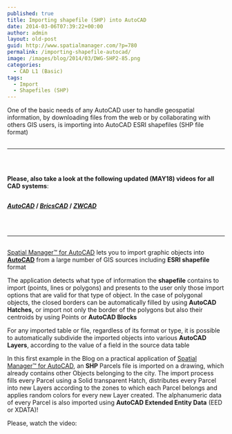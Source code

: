 ```yaml
---
published: true
title: Importing shapefile (SHP) into AutoCAD
date: 2014-03-06T07:39:22+00:00
author: admin
layout: old-post
guid: http://www.spatialmanager.com/?p=780
permalink: /importing-shapefile-autocad/
image: /images/blog/2014/03/DWG-SHP2-85.png
categories:
  - CAD L1 (Basic)
tags:
  - Import
  - Shapefiles (SHP)
---
```

One of the basic needs of any AutoCAD user to handle geospatial information, by downloading files from the web or by collaborating with others GIS users, is importing into AutoCAD ESRI shapefiles (SHP file format)<!--more-->

## 

* * *

## 

&nbsp;

<span><strong>Please, also take a look at the following updated (MAY18) videos for all CAD systems</strong>:</span>

## 

<span><strong><span><em><a href="https://youtu.be/wgwoMvq9tIk?rel=0" target="_blank" rel="nofollow">AutoCAD</a></em></span> / <span><em><a href="https://youtu.be/sOfDVtCinnk?rel=0" target="_blank" rel="nofollow">BricsCAD</a></em></span> / <span><em><a href="https://youtu.be/i1Q9jVaEbVM?rel=0" target="_blank" rel="nofollow">ZWCAD</a></em></span></strong></span>

## 

&nbsp;

* * *

## 

<a href="http://www.spatialmanager.com/spm-forautocad/" target="_blank" rel="nofollow">Spatial Manager™ for AutoCAD</a> lets you to import graphic objects into **<a title="Autodesk" href="http://www.autodesk.com/" target="_blank" rel="nofollow">AutoCAD</a>** from a large number of GIS sources including **ESRI shapefile** format

The application detects what type of information the **shapefile** contains to import (points, lines or polygons) and presents to the user only those import options that are valid for that type of object. In the case of polygonal objects, the closed borders can be automatically filled by using **AutoCAD Hatches,** or import not only the border of the polygons but also their centroids by using Points or **AutoCAD Blocks**

For any imported table or file, regardless of its format or type, it is possible to automatically subdivide the imported objects into various **AutoCAD Layers**, according to the value of a field in the source data table

In this first example in the Blog on a practical application of <a href="http://www.spatialmanager.com/spm-forautocad/" target="_blank" rel="nofollow">Spatial Manager™ for AutoCAD</a>, an **SHP** Parcels file is imported on a drawing, which already contains other Objects belonging to the city. The import process fills every Parcel using a Solid transparent Hatch, distributes every Parcel into new Layers according to the zones to which each Parcel belongs and applies random colors for every new Layer created. The alphanumeric data of every Parcel is also imported using **AutoCAD Extended Entity Data** (EED or XDATA)!

Please, watch the video: